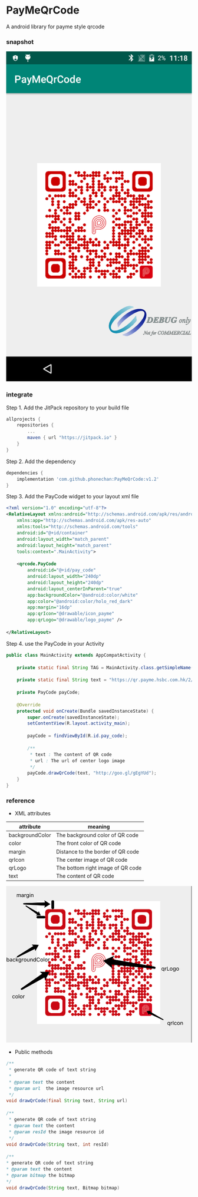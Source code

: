 # PayMeQrCode

A android library for payme style qrcode

### snapshot

![](./snapshots/device-2019-09-27-110341.png)

### integrate

Step 1. Add the JitPack repository to your build file
```gradle
allprojects {
    repositories {
        ...
        maven { url "https://jitpack.io" }
    }
}
```

Step 2. Add the dependency

```gradle
dependencies {
    implementation 'com.github.phonechan:PayMeQrCode:v1.2'
}
```

Step 3. Add the PayCode widget to your layout xml file 

```xml
<?xml version="1.0" encoding="utf-8"?>
<RelativeLayout xmlns:android="http://schemas.android.com/apk/res/android"
    xmlns:app="http://schemas.android.com/apk/res-auto"
    xmlns:tools="http://schemas.android.com/tools"
    android:id="@+id/container"
    android:layout_width="match_parent"
    android:layout_height="match_parent"
    tools:context=".MainActivity">

    <qrcode.PayCode
        android:id="@+id/pay_code"
        android:layout_width="240dp"
        android:layout_height="240dp"
        android:layout_centerInParent="true"
        app:backgroundColor="@android:color/white"
        app:color="@android:color/holo_red_dark"
        app:margin="16dp"
        app:qrIcon="@drawable/icon_payme"
        app:qrLogo="@drawable/logo_payme" />

</RelativeLayout>
```

Step 4. use the PayCode in your Activity

```java
public class MainActivity extends AppCompatActivity {

    private static final String TAG = MainActivity.class.getSimpleName();

    private static final String text = "https://qr.payme.hsbc.com.hk/2/ThisIsAnExamplePayCode";

    private PayCode payCode;

    @Override
    protected void onCreate(Bundle savedInstanceState) {
        super.onCreate(savedInstanceState);
        setContentView(R.layout.activity_main);

        payCode = findViewById(R.id.pay_code);
        
        /**
         * text : The content of QR code
         * url : The url of center logo image
         */
        payCode.drawQrCode(text, "http://goo.gl/gEgYUd");
    }
}
```

### reference



* XML attributes

attribute|meaning
---|---
backgroundColor|The background color of QR code
color|The front color of QR code
margin|Distance to the border of QR code
qrIcon|The center image of QR code
qrLogo|The bottom right image of QR code
text|The content of QR code

![](./snapshots/20190927-113023.png)

* Public methods

```java
/**
 * generate QR code of text string
 *
 * @param text the content
 * @param url  the image resource url
 */ 
void drawQrCode(final String text, String url)

/**
 * generate QR code of text string
 * @param text the content
 * @param resId the image resource id
 */
void drawQrCode(String text, int resId)

/**
* generate QR code of text string
* @param text the content
* @param bitmap the bitmap
*/
void drawQrCode(String text, Bitmap bitmap)
```


